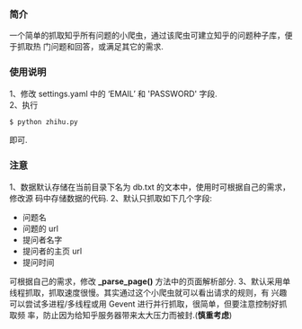 ### 简介
一个简单的抓取知乎所有问题的小爬虫，通过该爬虫可建立知乎的问题种子库，便于抓取热
门问题和回答，或满足其它的需求.

### 使用说明
1、修改 settings.yaml 中的 ‘EMAIL’ 和 'PASSWORD' 字段.  
2、执行

```python
$ python zhihu.py
```

即可.

### 注意
1、数据默认存储在当前目录下名为 db.txt 的文本中，使用时可根据自己的需求，修改源
码中存储数据的代码.
2、默认只抓取如下几个字段:

* 问题名
* 问题的 url
* 提问者名字
* 提问者的主页 url
* 提问时间

可根据自己的需求，修改 **_parse_page()** 方法中的页面解析部分.
3、默认采用单线程抓取，抓取速度很慢。其实通过这个小爬虫就可以看出请求的规则，有
兴趣可以尝试多进程/多线程或用 Gevent 进行并行抓取，很简单，但要注意控制好抓取频
率，防止因为给知乎服务器带来太大压力而被封.(**慎重考虑**)
